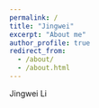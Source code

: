 ```yaml
---
permalink: /
title: "Jingwei"
excerpt: "About me"
author_profile: true
redirect_from: 
  - /about/
  - /about.html
---
```



 Jingwei Li
